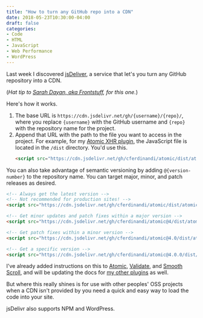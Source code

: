 ```yaml
---
title: "How to turn any GitHub repo into a CDN"
date: 2018-05-23T10:30:00-04:00
draft: false
categories:
- Code
- HTML
- JavaScript
- Web Performance
- WordPress
---
```


Last week I discovered [jsDeliver](https://www.jsdelivr.com/), a service that let's you turn any GitHub repository into a CDN.

(*Hat tip to [Sarah Dayan, aka Frontstuff](https://frontstuff.io/), for this one.*)

Here's how it works.

1. The base URL is `https://cdn.jsdelivr.net/gh/{username}/{repo}/`, where you replace `{username}` with the GitHub username and `{repo}` with the repository name for the project.
2. Append that URL with the path to the file you want to access in the project. For example, for my [Atomic XHR plugin](https://github.com/cferdinandi/atomic), the JavaScript file is located in the `/dist` directory. You'd use this.
	```html
	<script src="https://cdn.jsdelivr.net/gh/cferdinandi/atomic/dist/atomic.js"></script>
	```

You can also take advantage of semantic versioning by adding `@{version-number}` to the repository name. You can target major, minor, and patch releases as desired.

```html
<!-- Always get the latest version -->
<!-- Not recommended for production sites! -->
<script src="https://cdn.jsdelivr.net/gh/cferdinandi/atomic/dist/atomic.js"></script>

<!-- Get minor updates and patch fixes within a major version -->
<script src="https://cdn.jsdelivr.net/gh/cferdinandi/atomic@4/dist/atomic.js"></script>

<!-- Get patch fixes within a minor version -->
<script src="https://cdn.jsdelivr.net/gh/cferdinandi/atomic@4.0/dist/atomic.js"></script>

<!-- Get a specific version -->
<script src="https://cdn.jsdelivr.net/gh/cferdinandi/atomic@4.0.0/dist/atomic.js"></script>
```

I've already added instructions on this to [Atomic](https://github.com/cferdinandi/atomic), [Validate](https://github.com/cferdinandi/validate), and [Smooth Scroll](https://github.com/cferdinandi/smooth-scroll), and will be updating the docs for [my other plugins](https://vanillajstoolkit.com/plugins) as well.

But where this really shines is for use with other peoples' OSS projects when a CDN isn't provided by you need a quick and easy way to load the code into your site.

jsDelivr also supports NPM and WordPress.